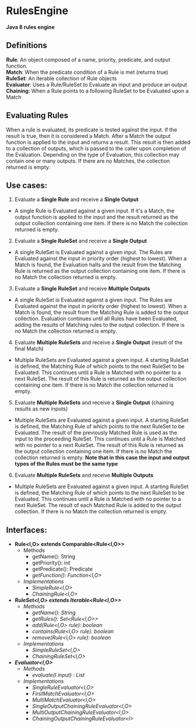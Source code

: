 # RulesEngine
**Java 8 rules engine**

## Definitions
**Rule**: An object composed of a name, priority, predicate, and output function.  
**Match**: When the predicate condition of a Rule is met (returns true)  
**RuleSet**: An iterable collection of Rule objects  
**Evaluator**: Uses a Rule/RuleSet to Evaluate an input and produce an output  
**Chaining**: When a Rule points to a following RuleSet to be Evaluated upon a Match   

## Evaluating Rules
When a rule is evaluated, its predicate is tested against the input. If the result is true, then it is considered a Match. After a Match the output function is applied to the input and returns a result. This result is then added to a collection of outputs, which is passed to the caller upon completion of the Evaluation. Depending on the type of Evaluation, this collection may contain one or many outputs. If there are no Matches, the collection returned is empty.

## Use cases:
1. Evaluate a **Single Rule** and receive a **Single Output**
* A single Rule is Evaluated against a given input. If it's a Match, the output function is applied to the input and the result returned as the output collection containing one item. If there is no Match the collection returned is empty.
  
2. Evaluate a **Single RuleSet** and receive a **Single Output**
* A single RuleSet is Evaluated against a given input. The Rules are Evaluated against the input in priority order (highest to lowest). When a Match is found, the Evaluation halts and the result from the Matching Rule is returned as the output collection containing one item. If there is no Match the collection returned is empty.
   
3. Evaluate a **Single RuleSet** and receive **Multiple Outputs**
* A single RuleSet is Evaluated against a given input. The Rules are Evaluated against the input in priority order (highest to lowest). When a Match is found, the result from the Matching Rule is added to the output collection. Evaluation continues until all Rules have been Evaluated, adding the results of Matching rules to the output collection. If there is no Match the collection returned is empty.
   
4. Evaluate **Multiple RuleSets** and receive a **Single Output** (result of the final Match)
* Multiple RuleSets are Evaluated against a given input. A starting RuleSet is defined, the Matching Rule of which points to the next RuleSet to be Evaluated. This continues until a Rule is Matched with no pointer to a next RuleSet. The result of this Rule is returned as the output collection containing one item. If there is no Match the collection returned is empty. 

5. Evaluate **Multiple RuleSets** and receive a **Single Output** (chaining results as new inputs)
* Multiple RuleSets are Evaluated against a given input. A starting RuleSet is defined, the Matching Rule of which points to the next RuleSet to be Evaluated. The result of the previously Matched Rule is used as the input to the proceeding RuleSet. This continues until a Rule is Matched with no pointer to a next RuleSet. The result of this Rule is returned as the output collection containing one item. If there is no Match the collection returned is empty. **Note that in this case the input and output types of the Rules must be the same type**
   
6. Evaluate **Multiple RuleSets** and receive **Multiple Outputs**
* Multiple RuleSets are Evaluated against a given input. A starting RuleSet is defined, the Matching Rule of which points to the next RuleSet to be Evaluated. This continues until a Rule is Matched with no pointer to a next RuleSet. The result of each Matched Rule is added to the output collection. If there is no Match the collection returned is empty.

## Interfaces:
* **Rule<I,O> extends Comparable<Rule<I,O>>**  
  * Methods
    * getName(): String
    * getPriority(): int
    * getPredicate(): Predicate<I>
    * getFunction(): Function<I,O>
  * Implementations
    * SimpleRule<I,O>
    * ChainingRule<I,O> 
* **RuleSet<I,O> extends Iterable<Rule<I,O>>**  
  * Methods
    * getName(): String
    * getRules(): Set<Rule<I,O>>
    * add(Rule<I,O> rule): boolean
    * contains(Rule<I,O> rule): boolean
    * remove(Rule<I,O> rule): boolean
  * Implementations
    * SimpleRuleSet<I,O>
    * ChainingRuleSet<I,O>     
* **Evaluator<I,O>**  
  * Methods
    * evaluate(I input) : List<O>
  * Implementations
    * SingleRuleEvaluator<I,O>
    * FirstMatchEvaluator<I,O>
    * MultiMatchEvaluator<I,O>
    * SingleOutputChainingRuleEvaluator<I,O>
    * MultiOutputChainingRuleEvaluator<I,O>
    * ChainingOutputChainingRuleEvaluator\<I>
    